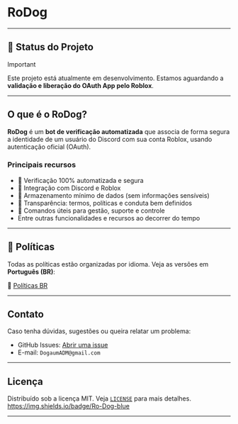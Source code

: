 # RoDog

---

## 🔴 Status do Projeto

> [!IMPORTANT]
> Este projeto está atualmente em desenvolvimento.
> Estamos aguardando a **validação e liberação do OAuth App pelo Roblox**.

---

## O que é o RoDog?

**RoDog** é um **bot de verificação automatizada** que associa de forma segura a identidade de um usuário do Discord com sua conta Roblox, usando autenticação oficial (OAuth).

### Principais recursos

- 🔐 Verificação 100% automatizada e segura
- 🤝 Integração com Discord e Roblox
- 📝 Armazenamento mínimo de dados (sem informações sensíveis)
- 📄 Transparência: termos, políticas e conduta bem definidos
- 💬 Comandos úteis para gestão, suporte e controle
- Entre outras funcionalidades e recursos ao decorrer do tempo

---

## 📜 Políticas

Todas as políticas estão organizadas por idioma.
Veja as versões em **Português (BR)**:

📁 [Políticas BR](./Policies-BR/)

---

## Contato

Caso tenha dúvidas, sugestões ou queira relatar um problema:

- GitHub Issues: [Abrir uma issue](https://github.com/Dogaumm/RobloxAuthDocs/issues)
- E-mail: `DogaumADM@gmail.com`

---

## Licença

Distribuído sob a licença MIT. Veja [`LICENSE`](/LICENSE) para mais detalhes. https://img.shields.io/badge/Ro-Dog-blue

---
